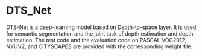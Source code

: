 # DTS_Net
DTS-Net is a deep-learning model based on Depth-to-space layer. It is used for semantic segmentation and the joint task of depth estimation and depth estimation.
The test code and the evaluation code on PASCAL VOC2012, NYUV2, and CITYSCAPES are provided with the corresponding weight file. 
